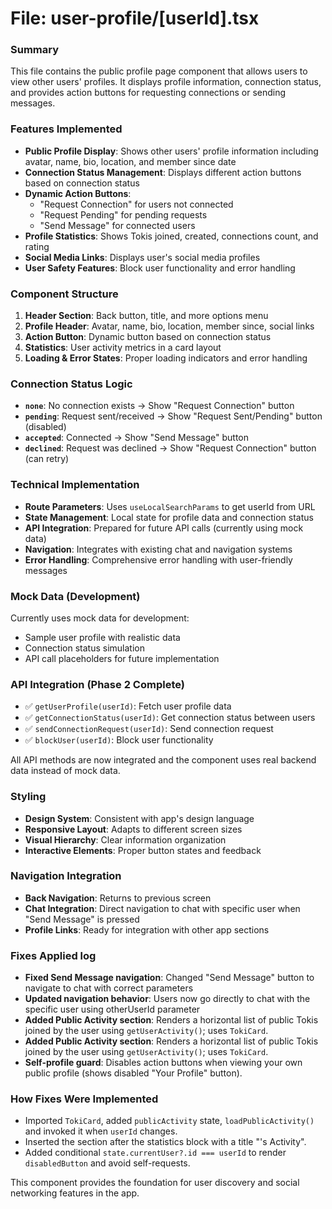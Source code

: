 # File: user-profile/[userId].tsx

### Summary
This file contains the public profile page component that allows users to view other users' profiles. It displays profile information, connection status, and provides action buttons for requesting connections or sending messages.

### Features Implemented
- **Public Profile Display**: Shows other users' profile information including avatar, name, bio, location, and member since date
- **Connection Status Management**: Displays different action buttons based on connection status
- **Dynamic Action Buttons**: 
  - "Request Connection" for users not connected
  - "Request Pending" for pending requests
  - "Send Message" for connected users
- **Profile Statistics**: Shows Tokis joined, created, connections count, and rating
- **Social Media Links**: Displays user's social media profiles
- **User Safety Features**: Block user functionality and error handling

### Component Structure
1. **Header Section**: Back button, title, and more options menu
2. **Profile Header**: Avatar, name, bio, location, member since, social links
3. **Action Button**: Dynamic button based on connection status
4. **Statistics**: User activity metrics in a card layout
5. **Loading & Error States**: Proper loading indicators and error handling

### Connection Status Logic
- **`none`**: No connection exists → Show "Request Connection" button
- **`pending`**: Request sent/received → Show "Request Sent/Pending" button (disabled)
- **`accepted`**: Connected → Show "Send Message" button
- **`declined`**: Request was declined → Show "Request Connection" button (can retry)

### Technical Implementation
- **Route Parameters**: Uses `useLocalSearchParams` to get userId from URL
- **State Management**: Local state for profile data and connection status
- **API Integration**: Prepared for future API calls (currently using mock data)
- **Navigation**: Integrates with existing chat and navigation systems
- **Error Handling**: Comprehensive error handling with user-friendly messages

### Mock Data (Development)
Currently uses mock data for development:
- Sample user profile with realistic data
- Connection status simulation
- API call placeholders for future implementation

### API Integration (Phase 2 Complete)
- ✅ `getUserProfile(userId)`: Fetch user profile data
- ✅ `getConnectionStatus(userId)`: Get connection status between users
- ✅ `sendConnectionRequest(userId)`: Send connection request
- ✅ `blockUser(userId)`: Block user functionality

All API methods are now integrated and the component uses real backend data instead of mock data.

### Styling
- **Design System**: Consistent with app's design language
- **Responsive Layout**: Adapts to different screen sizes
- **Visual Hierarchy**: Clear information organization
- **Interactive Elements**: Proper button states and feedback

### Navigation Integration
- **Back Navigation**: Returns to previous screen
- **Chat Integration**: Direct navigation to chat with specific user when "Send Message" is pressed
- **Profile Links**: Ready for integration with other app sections

### Fixes Applied log
- **Fixed Send Message navigation**: Changed "Send Message" button to navigate to chat with correct parameters
- **Updated navigation behavior**: Users now go directly to chat with the specific user using otherUserId parameter
- **Added Public Activity section**: Renders a horizontal list of public Tokis joined by the user using `getUserActivity()`; uses `TokiCard`.
 - **Added Public Activity section**: Renders a horizontal list of public Tokis joined by the user using `getUserActivity()`; uses `TokiCard`.
 - **Self-profile guard**: Disables action buttons when viewing your own public profile (shows disabled "Your Profile" button).

### How Fixes Were Implemented
- Imported `TokiCard`, added `publicActivity` state, `loadPublicActivity()` and invoked it when `userId` changes.
- Inserted the section after the statistics block with a title "<FirstName>'s Activity".
- Added conditional `state.currentUser?.id === userId` to render `disabledButton` and avoid self-requests.

This component provides the foundation for user discovery and social networking features in the app.
